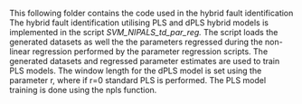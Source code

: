 This following folder contains the code used in the hybrid fault identification 
The hybrid fault identification utilising PLS and dPLS hybrid models is implemented in the script _SVM_NIPALS_td_par_reg._ 
The script loads the generated datasets as well the the parameters regressed during the non-linear regression performed by the parameter regression
scripts.
The generated datasets and regressed parameter estimates are used to train PLS models. The window length for the dPLS model is set using the parameter r, where if r=0 standard PLS is performed.
The PLS model training is done using the npls function.
